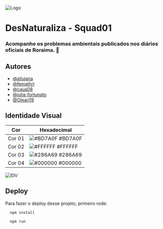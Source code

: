 
![Logo](https://i.imgur.com/t2ssWBH.pngg)


# DesNaturaliza - Squad01 

### Acompanhe os problemas ambientais publicados nos diários oficiais de Roraima. 🌺


## Autores

- [@ailujana](https://www.github.com/ailujana)
- [@femathrl](https://www.github.com/femathrl)
- [@caua08](https://www.github.com/caua08)
- [@julia-fortunato](https://www.github.com/julia-fortunato)
- [@Oleari19](https://www.github.com/Oleari19)
## Identidade Visual

| Cor               | Hexadecimal                                                |
| ----------------- | ---------------------------------------------------------------- |
| Cor 01      | ![#BD7A0F](https://via.placeholder.com/10/BD7A0F?text=+) #BD7A0F |
| Cor 02       | ![#FFFFFF](https://via.placeholder.com/10/FFFFFF?text=+) #FFFFFF |
| Cor 03       | ![#286A69](https://via.placeholder.com/10/286A69?text=+) #286A69 |
| Cor 04       | ![#000000](https://via.placeholder.com/10/000000?text=+) #000000 |

![IDV](https://i.imgur.com/ZYz33Zr.png)
## Deploy

Para fazer o deploy desse projeto, primeiro rode:

```bash
  npm install
```
```bash
  npm run
